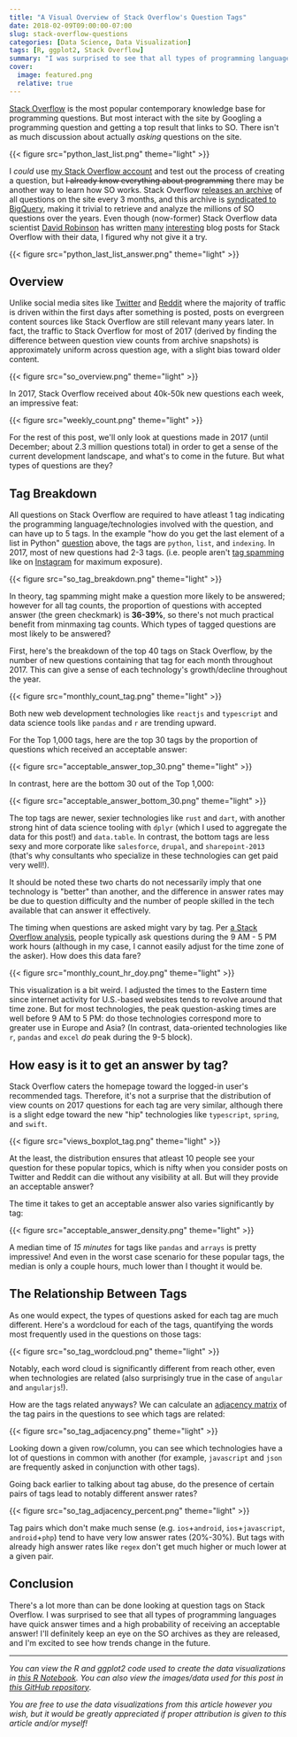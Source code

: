 ```yaml
---
title: "A Visual Overview of Stack Overflow's Question Tags"
date: 2018-02-09T09:00:00-07:00
slug: stack-overflow-questions
categories: [Data Science, Data Visualization]
tags: [R, ggplot2, Stack Overflow]
summary: "I was surprised to see that all types of programming languages have quick answer times and a high probability of receiving an acceptable answer!"
cover:
  image: featured.png
  relative: true
---
```


[Stack Overflow](https://stackoverflow.com) is the most popular contemporary knowledge base for programming questions. But most interact with the site by Googling a programming question and getting a top result that links to SO. There isn't as much discussion about actually _asking_ questions on the site.

{{< figure src="python_last_list.png" theme="light" >}}

I _could_ use [my Stack Overflow account](https://stackoverflow.com/users/9314418/minimaxir?tab=profile) and test out the process of creating a question, but ~~I already know everything about programming~~ there may be another way to learn how SO works. Stack Overflow [releases an archive](https://archive.org/details/stackexchange) of all questions on the site every 3 months, and this archive is [syndicated to BigQuery](https://cloud.google.com/bigquery/public-data/stackoverflow), making it trivial to retrieve and analyze the millions of SO questions over the years. Even though (now-former) Stack Overflow data scientist [David Robinson](https://twitter.com/drob) has written [many](https://stackoverflow.blog/2017/09/06/incredible-growth-python/) [interesting](https://stackoverflow.blog/2017/04/19/programming-languages-used-late-night/) blog posts for Stack Overflow with their data, I figured why not give it a try.

{{< figure src="python_last_list_answer.png" theme="light" >}}

## Overview

Unlike social media sites like [Twitter](https://twitter.com) and [Reddit](https://www.reddit.com) where the majority of traffic is driven within the first days after something is posted, posts on evergreen content sources like Stack Overflow are still relevant many years later. In fact, the traffic to Stack Overflow for most of 2017 (derived by finding the difference between question view counts from archive snapshots) is approximately uniform across question age, with a slight bias toward older content.

{{< figure src="so_overview.png" theme="light" >}}

In 2017, Stack Overflow received about 40k-50k new questions each week, an impressive feat:

{{< figure src="weekly_count.png" theme="light" >}}

For the rest of this post, we'll only look at questions made in 2017 (until December; about 2.3 million questions total) in order to get a sense of the current development landscape, and what's to come in the future. But what types of questions are they?

## Tag Breakdown

All questions on Stack Overflow are required to have atleast 1 tag indicating the programming language/technologies involved with the question, and can have up to 5 tags. In the example "how do you get the last element of a list in Python" [question](https://stackoverflow.com/questions/930397/getting-the-last-element-of-a-list-in-python) above, the tags are `python`, `list`, and `indexing`. In 2017, most of new questions had 2-3 tags. (i.e. people aren't [tag spamming](http://minimaxir.com/2014/03/hashtag-tag/) like on [Instagram](https://www.instagram.com/?hl=en) for maximum exposure).

{{< figure src="so_tag_breakdown.png" theme="light" >}}

In theory, tag spamming might make a question more likely to be answered; however for all tag counts, the proportion of questions with accepted answer (the green checkmark) is **36-39%**, so there's not much practical benefit from minmaxing tag counts. Which types of tagged questions are most likely to be answered?

First, here's the breakdown of the top 40 tags on Stack Overflow, by the number of new questions containing that tag for each month throughout 2017. This can give a sense of each technology's growth/decline throughout the year.

{{< figure src="monthly_count_tag.png" theme="light" >}}

Both new web development technologies like `reactjs` and `typescript` and data science tools like `pandas` and `r` are trending upward.

For the Top 1,000 tags, here are the top 30 tags by the proportion of questions which received an acceptable answer:

{{< figure src="acceptable_answer_top_30.png" theme="light" >}}

In contrast, here are the bottom 30 out of the Top 1,000:

{{< figure src="acceptable_answer_bottom_30.png" theme="light" >}}

The top tags are newer, sexier technologies like `rust` and `dart`, with another strong hint of data science tooling with `dplyr` (which I used to aggregate the data for this post!) and `data.table`. In contrast, the bottom tags are less sexy and more corporate like `salesforce`, `drupal`, and `sharepoint-2013` (that's why consultants who specialize in these technologies can get paid very well!).

It should be noted these two charts do not necessarily imply that one technology is "better" than another, and the difference in answer rates may be due to question difficulty and the number of people skilled in the tech available that can answer it effectively.

The timing when questions are asked might vary by tag. Per [a Stack Overflow analysis](https://stackoverflow.blog/2017/04/19/programming-languages-used-late-night/), people typically ask questions during the 9 AM - 5 PM work hours (although in my case, I cannot easily adjust for the time zone of the asker). How does this data fare?

{{< figure src="monthly_count_hr_doy.png" theme="light" >}}

This visualization is a bit weird. I adjusted the times to the Eastern time since internet activity for U.S.-based websites tends to revolve around that time zone. But for most technologies, the peak question-asking times are well before 9 AM to 5 PM: do those technologies correspond more to greater use in Europe and Asia? (In contrast, data-oriented technologies like `r`, `pandas` and `excel` _do_ peak during the 9-5 block).

## How easy is it to get an answer by tag?

Stack Overflow caters the homepage toward the logged-in user's recommended tags. Therefore, it's not a surprise that the distribution of view counts on 2017 questions for each tag are very similar, although there is a slight edge toward the new "hip" technologies like `typescript`, `spring`, and `swift`.

{{< figure src="views_boxplot_tag.png" theme="light" >}}

At the least, the distribution ensures that atleast 10 people see your question for these popular topics, which is nifty when you consider posts on Twitter and Reddit can die without any visibility at all. But will they provide an acceptable answer?

The time it takes to get an acceptable answer also varies significantly by tag:

{{< figure src="acceptable_answer_density.png" theme="light" >}}

A median time of _15 minutes_ for tags like `pandas` and `arrays` is pretty impressive! And even in the worst case scenario for these popular tags, the median is only a couple hours, much lower than I thought it would be.

## The Relationship Between Tags

As one would expect, the types of questions asked for each tag are much different. Here's a wordcloud for each of the tags, quantifying the words most frequently used in the questions on those tags:

{{< figure src="so_tag_wordcloud.png" theme="light" >}}

Notably, each word cloud is significantly different from reach other, even when technologies are related (also surprisingly true in the case of `angular` and `angularjs`!).

How are the tags related anyways? We can calculate an [adjacency matrix](https://en.wikipedia.org/wiki/Adjacency_matrix) of the tag pairs in the questions to see which tags are related:

{{< figure src="so_tag_adjacency.png" theme="light" >}}

Looking down a given row/column, you can see which technologies have a lot of questions in common with another (for example, `javascript` and `json` are frequently asked in conjunction with other tags).

Going back earlier to talking about tag abuse, do the presence of certain pairs of tags lead to notably different answer rates?

{{< figure src="so_tag_adjacency_percent.png" theme="light" >}}

Tag pairs which don't make much sense (e.g. `ios`+`android`, `ios`+`javascript`, `android`+`php`) tend to have very low answer rates (20%-30%). But tags with already high answer rates like `regex` don't get much higher or much lower at a given pair.

## Conclusion

There's a lot more than can be done looking at question tags on Stack Overflow. I was surprised to see that all types of programming languages have quick answer times and a high probability of receiving an acceptable answer! I'll definitely keep an eye on the SO archives as they are released, and I'm excited to see how trends change in the future.

---

_You can view the R and ggplot2 code used to create the data visualizations in [this R Notebook](http://minimaxir.com/notebooks/stack-overflow-questions/). You can also view the images/data used for this post in [this GitHub repository](https://github.com/minimaxir/stack-overflow-questions)_.

_You are free to use the data visualizations from this article however you wish, but it would be greatly appreciated if proper attribution is given to this article and/or myself!_
